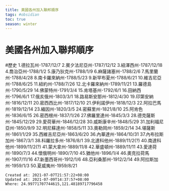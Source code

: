 ```yaml
---
title: 美國各州加入聯邦順序
tags: #obsidian 
toc: true
season: winter
---
```

# 美國各州加入聯邦順序
#歷史
1.德拉瓦州-1787/12/7
2.賓夕法尼亞州-1787/12/12
3.紐澤西州-1787/12/18
4.喬治亞州-1788/1/2
5.康乃狄克州-1788/1/9
6.麻薩諸塞州-1788/2/6
7.馬里蘭州-1788/4/28
8.南卡羅來納州-1788/5/23
9.新罕布夏州-1788/6/21
10.維吉尼亞州-1788/6/25
11.紐約州-1788/7/26
12.北卡羅來納州-1789/11/21
13.羅德島州-1790/5/29
14.佛蒙特州-1791/3/4
15.肯塔基州-1792/6/1
16.田納西州-1796/6/1
17.俄亥俄州-1803/3/1
18.路易斯安那州-1812/4/30
19.印第安納州-1816/12/11
20.密西西比州-1817/12/10
21.伊利諾伊州-1818/12/3
22.阿拉巴馬州-1819/12/14
23.緬因州-1820/3/5
24.密蘇里州-1821/8/10
25.阿肯色州-1836/6/15
26.密西根州-1837/1/26
27.佛羅里達州-1845/3/3
28.德克薩斯州-1845/12/29
29.愛荷華州-1846/12/28
30.威斯康辛州-1848/5/29
31.加利福尼亞州-1850/9/9
32.明尼蘇達州-1858/5/11
33.奧勒岡州-1859/2/14
34.堪薩斯州-1861/1/29
35.西維吉尼亞州-1863/6/20
36.內華達州-1864/10/31
37.內布拉斯加州-1867/3/1
38.科羅拉多州-1876/8/1
39.北達科他州-1889/11/2(?)
40.南達科他州-1899/11/2(?)
41.蒙大拿州-1889/11/8
42.華盛頓州-1889/11/11
43.愛達荷州-1890/7/3
44.懷俄明州-1890/7/10
45.猶他州-1896/1/4
46.奧克拉荷馬州-1907/11/16
47.新墨西哥州-1912/1/6
48.亞利桑那州-1912/2/14
49.阿拉斯加州-1959/1/3
50.夏威夷州-1959/8/21

    Created at: 2021-07-07T21:57:22+08:00
    Updated at: 2021-07-09T14:37:57+08:00
    Where: 24.99771707744615,121.48189717796458

